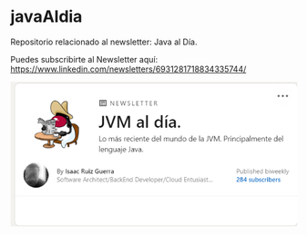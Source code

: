 # javaAldia
Repositorio relacionado al newsletter: Java al Día.

Puedes subscribirte al Newsletter aquí:
https://www.linkedin.com/newsletters/6931281718834335744/

<img src="Newsletter.png">

